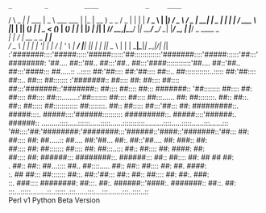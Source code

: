     _         _          ____             _     ____        
   / \  _   _| |_ ___   |  _ \ ___   ___ | |_  | __ ) _   _ 
  / _ \| | | | __/ _ \  | |_) / _ \ / _ \| __| |  _ \| | | |
 / ___ \ |_| | || (_) | |  _ < (_) | (_) | |_  | |_) | |_| |
/_/   \_\__,_|\__\___/  |_| \_\___/ \___/ \__| |____/ \__, |
                                                      |___/ 
      _     ____                _     
  ___| |   / ___|_ __ _   _ ___| |__  
 / _ \ |  | |   | '__| | | / __| '_ \ 
|  __/ |__| |___| |  | |_| \__ \ | | |
 \___|_____\____|_|   \__,_|___/_| |_|
:'#######::::'#####:::::'#####::::::'##:::::::::::::'#######::::'#####::::::'##:::'########:
'##.... ##::'##.. ##:::'##.. ##:::'####::::::::::::'##.... ##::'##.. ##:::'####::: ##.....::
..::::: ##:'##:::: ##:'##:::: ##::.. ##::::::::::::..::::: ##:'##:::: ##::.. ##::: ##:::::::
:'#######:: ##:::: ##: ##:::: ##:::: ##:::'#######::'#######:: ##:::: ##:::: ##::: #######::
'##:::::::: ##:::: ##: ##:::: ##:::: ##:::........:'##:::::::: ##:::: ##:::: ##:::...... ##:
 ##::::::::. ##:: ##::. ##:: ##::::: ##:::::::::::: ##::::::::. ##:: ##::::: ##:::'##::: ##:
 #########::. #####::::. #####::::'######:::::::::: #########::. #####::::'######:. ######::
.........::::.....::::::.....:::::......:::::::::::.........::::.....:::::......:::......:::
'##::::'##:'########:'########:::'######::'####::'#######::'##::: ##:                       
 ##:::: ##: ##.....:: ##.... ##:'##... ##:. ##::'##.... ##: ###:: ##:                       
 ##:::: ##: ##::::::: ##:::: ##: ##:::..::: ##:: ##:::: ##: ####: ##:                       
 ##:::: ##: ######::: ########::. ######::: ##:: ##:::: ##: ## ## ##:                       
. ##:: ##:: ##...:::: ##.. ##::::..... ##:: ##:: ##:::: ##: ##. ####:                       
:. ## ##::: ##::::::: ##::. ##::'##::: ##:: ##:: ##:::: ##: ##:. ###:                       
::. ###:::: ########: ##:::. ##:. ######::'####:. #######:: ##::. ##:                       
:::...:::::........::..:::::..:::......:::....:::.......:::..::::..::                       
 Perl v1
 Python Beta Version
 
 
